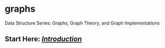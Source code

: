 # graphs
Data Structure Series: Graphs, Graph Theory, and Graph Implementations

## Start Here: ***[Introduction](https://github.com/blurout/graphs/blob/main/intro.md)***


